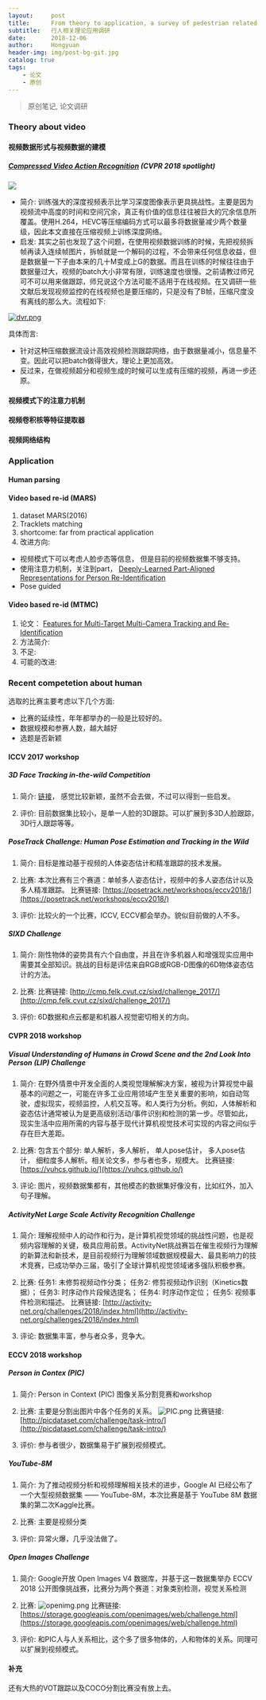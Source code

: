 ```yaml
---
layout:     post
title:      From theory to application, a survey of pedestrian related research.
subtitle:   行人相关理论应用调研
date:       2018-12-06
author:     Hongyuan
header-img: img/post-bg-git.jpg
catalog: true
tags:
    - 论文
    - 原创
---
```


> 原创笔记, 论文调研

### Theory about video

#### 视频数据形式与视频数据的建模

##### [Compressed Video Action Recognition](https://arxiv.org/pdf/1712.00636.pdf) (CVPR 2018 spotlight)

<!--<img src="https://i.postimg.cc/ncB9NQ99/compress-video.png" width="100%" hegiht="100%" align=center /> -->

![](https://i.postimg.cc/ncB9NQ99/compress-video.png)

* 简介: 
训练强大的深度视频表示比学习深度图像表示更具挑战性。主要是因为视频流中高度的时间和空间冗余，真正有价值的信息往往被巨大的冗余信息所覆盖。使用H.264，HEVC等压缩编码方式可以最多将数据量减少两个数量级，因此本文直接在压缩视频上训练深度网络。
* 启发:
其实之前也发现了这个问题，在使用视频数据训练的时候，先把视频拆帧再读入连续帧图片，拆帧就是一个解码的过程，不会带来任何信息收益，但是数据量一下子由本来的几十M变成上G的数据。而且在训练的时候往往由于数据量过大，视频的batch大小非常有限，训练速度也很慢。之前请教过师兄可不可以用来做跟踪，师兄说这个方法可能不适用于在线视频。在又调研一些文献后发现视频监控的在线视频也是要压缩的，只是没有了B帧，压缩尺度没有离线的那么大。流程如下:

[![dvr.png](https://i.postimg.cc/pVZKdjLN/dvr.png)](https://postimg.cc/z3yytVhp)

具体而言:
* 针对这种压缩数据流设计高效视频检测跟踪网络，由于数据量减小，信息量不变。因此可以把batch做得很大，理论上更加高效。
* 反过来，在做视频超分和视频生成的时候可以生成有压缩的视频，再进一步还原。



#### 视频模式下的注意力机制

#### 视频卷积核等特征提取器

#### 视频网络结构


### Application

#### Human parsing

#### Video based re-id (MARS)
1. dataset MARS(2016)
2. Tracklets matching
3. shortcome: far from practical application
4. 改进方向:
 * 视频模式下可以考虑人脸步态等信息， 但是目前的视频数据集不够支持。
 * 使用注意力机制，关注到part， [Deeply-Learned Part-Aligned Representations for Person Re-Identification](https://arxiv.org/pdf/1707.07256.pdf)
 * Pose guided 

#### Video based re-id (MTMC)
1. 论文： [Features for Multi-Target Multi-Camera Tracking and Re-Identification](https://arxiv.org/pdf/1803.10859.pdf)
2. 方法简介:
3. 不足:
4. 可能的改进:



### Recent competetion about human
选取的比赛主要考虑以下几个方面:
* 比赛的延续性，年年都举办的一般是比较好的。
* 数据规模和参赛人数，越大越好
* 选题是否新颖


#### ICCV 2017 workshop

##### 3D Face Tracking in-the-wild Competition

1. 简介:
[链接](https://ibug.doc.ic.ac.uk/resources/1st-3d-face-tracking-wild-competition/)， 感觉比较新颖，虽然不会去做，不过可以得到一些启发。

2. 评价:
目前数据集比较小，是单一人脸的3D跟踪。可以扩展到多3D人脸跟踪，3D行人跟踪等等。

##### PoseTrack Challenge: Human Pose Estimation and Tracking in the Wild

1. 简介:
目标是推动基于视频的人体姿态估计和精准跟踪的技术发展。

2. 比赛:
本次比赛有三个赛道：单帧多人姿态估计，视频中的多人姿态估计以及多人精准跟踪。
比赛链接: [https://posetrack.net/workshops/eccv2018/](https://posetrack.net/workshops/eccv2018/)


3. 评价:
比较火的一个比赛，ICCV, ECCV都会举办。貌似目前做的人不多。

##### SIXD Challenge

1. 简介:
刚性物体的姿势具有六个自由度，并且在许多机器人和增强现实应用中需要其全部知识。挑战的目标是评估来自RGB或RGB-D图像的6D物体姿态估计的方法。

2. 比赛:
比赛链接: [http://cmp.felk.cvut.cz/sixd/challenge_2017/](http://cmp.felk.cvut.cz/sixd/challenge_2017/)

3. 评价:
6D数据和点云都是和机器人视觉密切相关的方向。


#### CVPR 2018 workshop

##### Visual Understanding of Humans in Crowd Scene and the 2nd Look Into Person (LIP) Challenge

1. 简介:
在野外情景中开发全面的人类视觉理解解决方案，被视为计算视觉中最基本的问题之一，可能在许多工业应用领域产生至关重要的影响，如自动驾驶，虚拟现实，视频监控，人机交互等。和人类行为分析。例如，人体解析和姿态估计通常被认为是更高级别活动/事件识别和检测的第一步。尽管如此，现实生活中应用所需的内容与基于现代计算机视觉技术可实现的内容之间似乎存在巨大差距。

2. 比赛:
包含五个部分: 单人解析，多人解析， 单人pose估计， 多人pose估计， 细粒度多人解析。相关论文多，参与者也多，规模大。
比赛链接: [https://vuhcs.github.io/](https://vuhcs.github.io/)

3. 评论:
图片，视频数据集都有，其他模态的数据集好像没有，比如红外，加入句子理解。

##### ActivityNet Large Scale Activity Recognition Challenge

1. 简介:
理解视频中人的动作和行为，是计算机视觉领域的挑战性问题，也是视频内容理解的关键，极具应用前景。ActivityNet挑战赛旨在催生视频行为理解的新算法和新技术，是目前视频行为理解领域数据规模最大、最具影响力的技术竞赛，已成功举办三届，吸引了全球计算机视觉领域诸多强队积极参赛。

2. 比赛:
任务1: 未修剪视频动作分类；
任务2: 修剪视频动作识别（Kinetics数据）；
任务3: 时序动作片段候选提名；
任务4: 时序动作定位；
任务5: 视频事件检测和描述。
比赛链接: [http://activity-net.org/challenges/2018/index.html](http://activity-net.org/challenges/2018/index.html)

3. 评论:
数据集丰富，参与者众多，竞争大。

#### ECCV 2018 workshop

##### Person in Contex (PIC)

1. 简介:
Person in Context (PIC) 图像关系分割竞赛和workshop

2. 比赛:
主要是分割出图片中各个任务的关系。
![PIC.png](https://i.postimg.cc/yYtksgxK/PIC.png)
比赛链接: [http://picdataset.com/challenge/task-intro/](http://picdataset.com/challenge/task-intro/)

3. 评价:
参与者很少，数据集易于扩展到视频模式。

##### YouTube-8M

1. 简介:
为了推动视频分析和视频理解相关技术的进步，Google AI 已经公布了一个大型视频数据集 —— YouTube-8M，本次比赛是基于 YouTube 8M 数据集的第二次Kaggle比赛。

2. 比赛: 
主要是视频分类

3. 评价:
异常火爆，几乎没法做了。

##### Open Images Challenge
1. 简介: 
Google开放 Open Images V4 数据库，并基于这一数据集举办 ECCV 2018 公开图像挑战赛，比赛分为两个赛道：对象类别检测，视觉关系检测

2. 比赛:
![openimg.png](https://i.postimg.cc/fTw6yB3j/openimg.png)
比赛链接: [https://storage.googleapis.com/openimages/web/challenge.html](https://storage.googleapis.com/openimages/web/challenge.html)

3. 评价:
和PIC人与人关系相比，这个多了很多物体的，人和物体的关系。同理可以扩展到视频模式。

#### 补充

还有大热的VOT跟踪以及COCO分割比赛没有放上去。